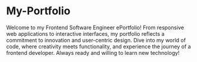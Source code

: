 # My-Portfolio

Welcome to my Frontend Software Engineer ePortfolio! From responsive web applications to interactive interfaces, my portfolio reflects a commitment to innovation and user-centric design. Dive into my world of code, where creativity meets functionality, and experience the journey of a frontend developer. Always ready and willing to learn new technology!
